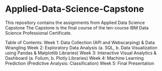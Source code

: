 # Applied-Data-Science-Capstone
This repository contains the assignments from Applied Data Science Capstone
The Capstone is the final course of the ten-course IBM Data Science Professional Certificate.

Table of Contents:
Week 1: Data Collection (API and Webscarping) & Data Wrangling
Week 2: Exploratory Data Analysis (a. SQL, b. Data Visualization using Pandas & Matplotlib Libraries)
Week 3: Interactive Visual Analytics & Dashboard (a. Folium, b. Plotly Libraries)
Week 4: Machine Learning Prediction (Predictive Analysis: Classification)
Week 5: Final Presentation
